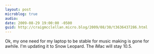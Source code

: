```yaml
---
layout: post
microblog: true
audio: 
date: 2009-08-29 19:00:00 -0500
guid: http://craigmcclellan.micro.blog/2009/08/30/t3636437286.html
---
```

Ok, my one need for my laptop to be stable for music making is gone for awhile.  I'm updating it to Snow Leopard.  The iMac will stay 10.5.
